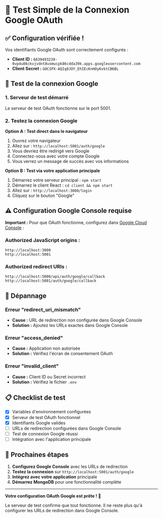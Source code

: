 # 🧪 Test Simple de la Connexion Google OAuth

## ✅ Configuration vérifiée !

Vos identifiants Google OAuth sont correctement configurés :
- **Client ID :** `6639493239-0vp4u86ckvjvdnt8vomucpk86cdda39k.apps.googleusercontent.com`
- **Client Secret :** `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`

## 🚀 Test de la connexion Google

### 1. Serveur de test démarré
Le serveur de test OAuth fonctionne sur le port 5001.

### 2. Testez la connexion Google

**Option A : Test direct dans le navigateur**
1. Ouvrez votre navigateur
2. Allez sur : `http://localhost:5001/auth/google`
3. Vous devriez être redirigé vers Google
4. Connectez-vous avec votre compte Google
5. Vous verrez un message de succès avec vos informations

**Option B : Test via votre application principale**
1. Démarrez votre serveur principal : `npm start`
2. Démarrez le client React : `cd client && npm start`
3. Allez sur : `http://localhost:3000/login`
4. Cliquez sur le bouton "Google"

## ⚠️ Configuration Google Console requise

**Important :** Pour que OAuth fonctionne, configurez dans [Google Cloud Console](https://console.cloud.google.com/) :

### Authorized JavaScript origins :
```
http://localhost:3000
http://localhost:5001
```

### Authorized redirect URIs :
```
http://localhost:5000/api/auth/google/callback
http://localhost:5001/auth/google/callback
```

## 🔧 Dépannage

### Erreur "redirect_uri_mismatch"
- **Cause :** URL de redirection non configurée dans Google Console
- **Solution :** Ajoutez les URLs exactes dans Google Console

### Erreur "access_denied"
- **Cause :** Application non autorisée
- **Solution :** Vérifiez l'écran de consentement OAuth

### Erreur "invalid_client"
- **Cause :** Client ID ou Secret incorrect
- **Solution :** Vérifiez le fichier `.env`

## 📋 Checklist de test

- [x] Variables d'environnement configurées
- [x] Serveur de test OAuth fonctionnel
- [x] Identifiants Google valides
- [ ] URLs de redirection configurées dans Google Console
- [ ] Test de connexion Google réussi
- [ ] Intégration avec l'application principale

## 🎉 Prochaines étapes

1. **Configurez Google Console** avec les URLs de redirection
2. **Testez la connexion** sur `http://localhost:5001/auth/google`
3. **Intégrez avec votre application** principale
4. **Démarrez MongoDB** pour une fonctionnalité complète

---

**Votre configuration OAuth Google est prête !** 🚀

Le serveur de test confirme que tout fonctionne. Il ne reste plus qu'à configurer les URLs de redirection dans Google Console.
